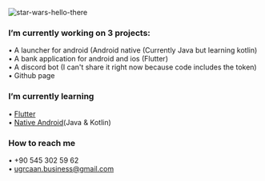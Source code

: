 ![star-wars-hello-there](https://user-images.githubusercontent.com/69902076/132235990-690aeb94-75ed-4f0e-9987-735eb5025b35.gif)

### I’m currently working on 3 projects:
   • A launcher for android (Android native (Currently Java but learning kotlin)<br/>
   • A bank application for android and ios (Flutter)<br/>
   • A discord bot (I can't share it right now because code includes the token)<br/>
   • Github page <br/>
### I’m currently learning
   • <a href="https://flutter.dev/">Flutter</a><br/>
   • <a href="https://developer.android.com/studio">Native Android</a>(Java & Kotlin)<br/>
### How to reach me
   • +90 545 302 59 62<br/>
   • ugrcaan.business@gmail.com


